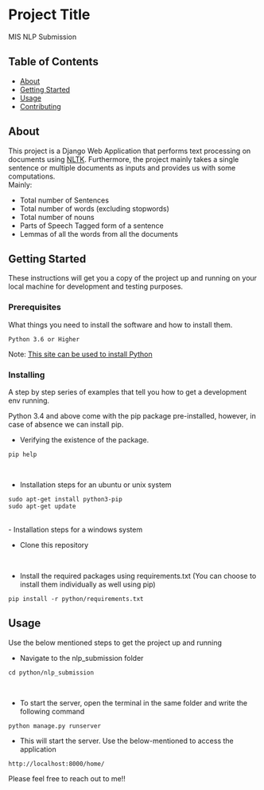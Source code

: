 # Project Title
MIS NLP Submission
## Table of Contents

- [About](#about)
- [Getting Started](#getting_started)
- [Usage](#usage)
- [Contributing](../CONTRIBUTING.md)

## About <a name = "about"></a>

This project is a Django Web Application that performs text processing on documents using <a href="https://www.nltk.org/book/">NLTK</a>. Furthermore, the project mainly takes a single sentence or multiple documents as inputs and provides us with some computations. <br>
Mainly:
- Total number of Sentences
- Total number of words (excluding stopwords)
- Total number of nouns
- Parts of Speech Tagged form of a sentence
- Lemmas of all the words from all the documents

## Getting Started <a name = "getting_started"></a>

These instructions will get you a copy of the project up and running on your local machine for development and testing purposes. 
<!-- See [deployment](#deployment) for notes on how to deploy the project on a live system. -->

### Prerequisites

What things you need to install the software and how to install them.

```
Python 3.6 or Higher
```
Note: <a href="https://www.python.org/downloads/"> This site can be used to install Python</a> 

### Installing

A step by step series of examples that tell you how to get a development env running.
<br>

Python 3.4 and above come with the pip package pre-installed, however, in case of absence we can install pip.
<br>
- Verifying the existence of the package.
```
pip help 
```
<br>

- Installation steps for an ubuntu or unix system
```
sudo apt-get install python3-pip
sudo apt-get update
```
<br>
- Installation steps for a windows system
<!-- ```
curl https://bootstrap.pypa.io/get-pip.py -o get-pip.py
python get-pip.py
```  -->
<br>

- Clone this repository
<br>

- Install the required packages using requirements.txt (You can choose to install them individually as well using pip)
```
pip install -r python/requirements.txt
```

## Usage <a name = "usage"></a>

Use the below mentioned steps to get the project up and running

- Navigate to the nlp_submission folder
```
cd python/nlp_submission
```
<br>

- To start the server, open the terminal in the same folder and write the following command
```
python manage.py runserver
```

- This will start the server. Use the below-mentioned to access the application
```
http://localhost:8000/home/
```


Please feel free to reach out to me!!

